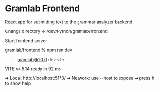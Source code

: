 # Gramlab Frontend

React app for submitting text to the grammar analyzer backend.

Change directory -> /dev/Python/gramlab/frontend

Start frontend server

 gramlab/frontend % npm run dev

> gramlab@1.0.0 dev
> vite


  VITE v4.5.14  ready in 92 ms

  ➜  Local:   http://localhost:5173/
  ➜  Network: use --host to expose
  ➜  press h to show help